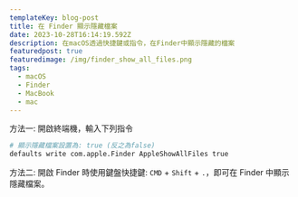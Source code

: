 ```yaml
---
templateKey: blog-post
title: 在 Finder 顯示隱藏檔案
date: 2023-10-28T16:14:19.592Z
description: 在macOS透過快捷鍵或指令，在Finder中顯示隱藏的檔案
featuredpost: true
featuredimage: /img/finder_show_all_files.png
tags:
  - macOS
  - Finder
  - MacBook
  - mac
---
```

方法一: 開啟終端機，輸入下列指令

```bash
# 顯示隱藏檔案設置為: true (反之為false)
defaults write com.apple.Finder AppleShowAllFiles true
```

方法二: 開啟 Finder 時使用鍵盤快捷鍵: `CMD` + `Shift` + `.`，即可在 Finder 中顯示隱藏檔案。

